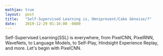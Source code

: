 ```yaml
---
mathjax: true
layout:  post
title:   "Self-Supervised Learning is, Omnipresent/Cake Génoise/?"
date:    2019-12-29 01:16:00 -0800
---
```

Self-Supervised Learning(SSL) is everywhere, from PixelCNN, PixelRNN, WaveNets, to Language Models, to Self-Play, Hindsight Experience Replay, and more. Let's begin with PixelCNN.
